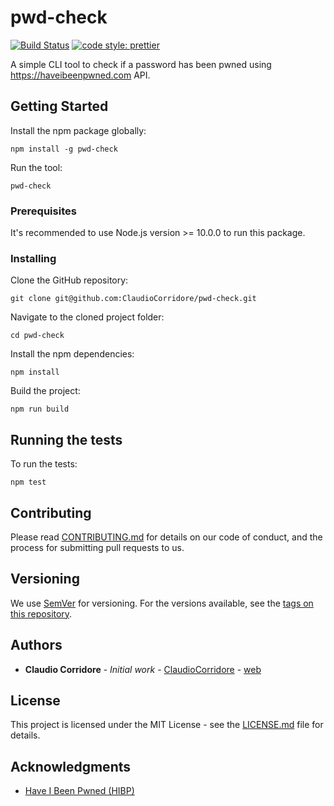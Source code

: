 # pwd-check

[![Build Status](https://travis-ci.com/ClaudioCorridore/pwd-check.svg?branch=master)](https://travis-ci.com/ClaudioCorridore/pwd-check)
[![code style: prettier](https://img.shields.io/badge/code_style-prettier-ff69b4.svg?style=flat-square)](https://github.com/prettier/prettier)

A simple CLI tool to check if a password has been pwned using https://haveibeenpwned.com API.

## Getting Started

Install the npm package globally:

```
npm install -g pwd-check
```

Run the tool:

```
pwd-check
```

### Prerequisites

It's recommended to use Node.js version >= 10.0.0 to run this package.

### Installing

Clone the GitHub repository:

```
git clone git@github.com:ClaudioCorridore/pwd-check.git
```

Navigate to the cloned project folder:

```
cd pwd-check
```

Install the npm dependencies:

```
npm install
```

Build the project:

```
npm run build
```

## Running the tests

To run the tests:

```
npm test
```

## Contributing

Please read [CONTRIBUTING.md](CONTRIBUTING.md) for details on our code of conduct, and the process for submitting pull requests to us.

## Versioning

We use [SemVer](http://semver.org/) for versioning. For the versions available, see the [tags on this repository](https://github.com/ClaudioCorridore/pwd-check/tags).

## Authors

- **Claudio Corridore** - _Initial work_ - [ClaudioCorridore](https://github.com/ClaudioCorridore) - [web](https://claudio.page)

## License

This project is licensed under the MIT License - see the [LICENSE.md](LICENSE.md) file for details.

## Acknowledgments

- [Have I Been Pwned (HIBP)](https://haveibeenpwned.com/)

